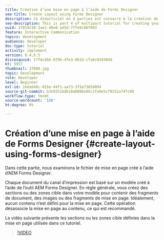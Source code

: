 ```yaml
---
title: Création d’une mise en page à l’aide de Forms Designer
seo-title: Create Layout using Forms Designer
description: Ce didacticiel en 4 parties est consacré à la création de votre premier document de communication interactive pour le canal d’impression. Dans cette partie, nous examinons le fichier de mise en page créé à l’aide d’AEM Forms Designer.
seo-description: This is part 4 of multipart tutorial for creating your first interactive communication document for the print channel.In this part, we look at the layout file created using AEM Forms Designer.
uuid: 2f014c58-1ae1-40e8-a45d-7ffe9c86f693
feature: Interactive Communication
topics: development
audience: developer
doc-type: tutorial
activity: implement
version: 6.4,6.5
discoiquuid: 17f4cdbb-079b-4fe3-861d-cfa0c03d30dd
kt: 5957
thumbnail: 37890.jpg
topic: Development
role: Developer
level: Beginner
exl-id: 1bda648c-01be-44f1-aa73-3f5e7365d094
source-git-commit: b3e9251bdb18a008be95c1fa9e5c79252a74fc98
workflow-type: tm+mt
source-wordcount: '126'
ht-degree: 0%

---
```


# Création d’une mise en page à l’aide de Forms Designer {#create-layout-using-forms-designer}

Dans cette partie, nous examinons le fichier de mise en page créé à l’aide d’AEM Forms Designer.

Chaque document du canal d’impression est basé sur un modèle créé à l’aide de l’outil AEM Forms Designer. En règle générale, vous créez des sections ou des zones cible dans votre modèle pour contenir des fragments de document, des images ou des fragments de mise en page. Idéalement, aucun contenu n’est défini pour la mise en page. Cette opération désassocie la mise en page au contenu, ce qui est recommandé.

La vidéo suivante présente les sections ou les zones cible définies dans la mise en page utilisée dans ce tutoriel.

>[!VIDEO](https://video.tv.adobe.com/v/37890?quality=12&learn=on)
